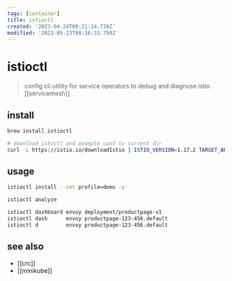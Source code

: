 ```yaml
---
tags: [container]
title: istioctl
created: '2023-04-24T08:21:24.730Z'
modified: '2023-05-23T08:16:33.750Z'
---
```


# istioctl

> config cli utility for service operators to debug and diagnose istio [[servicemesh]]

## install

```sh
brew install istioctl

# download istoctl and example conf to current dir
curl -L https://istio.io/downloadIstio | ISTIO_VERSION=1.17.2 TARGET_ARCH=x86_64 sh -
```

## usage

```sh
istioctl install --set profile=demo -y

istioctl analyze

istioctl dashboard envoy deployment/productpage-v1
istioctl dash      envoy productpage-123-456.default
istioctl d         envoy productpage-123-456.default
```

## see also

- [[crc]]
- [[minikube]]
